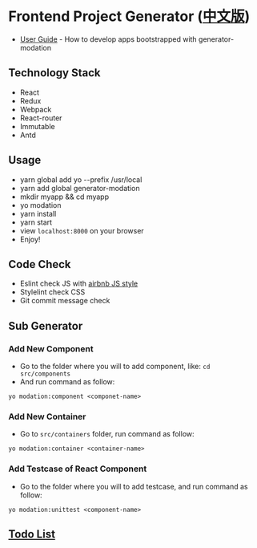 # Frontend Project Generator ([中文版](./README_zh.md))

* [User Guide](./docs/user_guide.md) - How to develop apps bootstrapped with generator-modation

## Technology Stack

* React
* Redux
* Webpack
* React-router
* Immutable
* Antd

## Usage

* yarn global add yo --prefix /usr/local
* yarn add global generator-modation
* mkdir myapp && cd myapp
* yo modation
* yarn install
* yarn start
* view `localhost:8000` on your browser
* Enjoy!

## Code Check

* Eslint check JS with [airbnb JS style](https://github.com/airbnb/javascript/tree/master/packages/eslint-config-airbnb)
* Stylelint check CSS
* Git commit message check

## Sub Generator

### Add New Component

* Go to the folder where you will to add component, like: `cd src/components`
* And run command as follow:
```
yo modation:component <componet-name>
```

### Add New Container

* Go to `src/containers` folder, run command as follow:
```
yo modation:container <container-name>
```

### Add Testcase of React Component

* Go to the folder where you will to add testcase, and run command as follow:
```
yo modation:unittest <component-name>
```

## [Todo List](./docs/todo.md)

